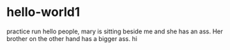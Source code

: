 # hello-world1
practice run
hello people, mary is sitting beside me and she has an ass. Her brother on the other hand has a bigger ass.
hi

